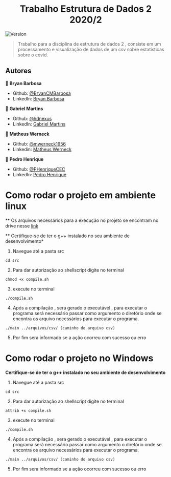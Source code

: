 <h1 align="center">Trabalho Estrutura de Dados 2 2020/2</h1>
<p>
  <img alt="Version" src="https://img.shields.io/badge/version-0.1.0-blue.svg?cacheSeconds=2592000" />
</p>

> Trabalho para a disciplina de estrutura de dados 2 , consiste em um processamento e visualização de dados de um csv sobre estatísticas sobre o covid.


## Autores

👤 **Bryan Barbosa**

* Github: [@BryanCMBarbosa](https://github.com/BryanCMBarbosa)
* LinkedIn: [Bryan Barbosa](www.linkedin.com/in/bryancmbarbosa)

👤 **Gabriel Martins**

* Github: [@hdnexus](https://github.com/hdnexus)
* LinkedIn: [Gabriel Martins](https://www.linkedin.com/in/gabriel-martins-616874161/)

👤 **Matheus Werneck**

* Github: [@mwerneck1956](https://github.com/mwerneck1956)
* Linkedin: [Matheus Werneck](https://www.linkedin.com/in/matheus-werneck-2aa222178/)

👤 **Pedro Henrique**

* Github: [@PHenriqueCEC](https://github.com/PHenriqueCEC)
* LinkedIn: [Pedro Henrique](https://www.linkedin.com/in/pedro-henrique-77baa01a9/)

# Como rodar o projeto em ambiente linux

** Os arquivos necessários para a execução no projeto se encontram no drive nesse [link](https://drive.google.com/drive/folders/1CPvibdlAqc_4z4Soby8vK-omvUgX6LcH?usp=sharing)

** Certifique-se de ter o g++ instalado no seu ambiente de desenvolvimento*

1. Navegue até a pasta src
```
cd src
```

2. Para dar autorização ao shellscript digite no terminal 
```
chmod +x compile.sh 
```

3. execute no terminal
```
./compile.sh
```


4. Após a compilação , sera gerado o executável , para executar o programa será necessário passar
como argumento o diretório onde se encontra os arquivo necessários para executar o programa.
```
./main ../arquivos/csv/ (caminho do arquivo csv) 
```
5. Por fim sera informado se a ação ocorreu com sucesso ou erro


# Como rodar o projeto no Windows

**Certifique-se de ter o g++ instalado no seu ambiente de desenvolvimento**

1. Navegue até a pasta src
```
cd src
```

2. Para dar autorização ao shellscript digite no terminal 
```
attrib +x compile.sh 
```

3. execute no terminal
```
./compile.sh
```

4. Após a compilação , sera gerado o executável , para executar o programa será necessário passar
como argumento o diretório onde se encontra os arquivo necessários para executar o programa.
```
./main ../arquivos/csv/ (caminho do arquivo csv) 
```

5. Por fim sera informado se a ação ocorreu com sucesso ou erro

